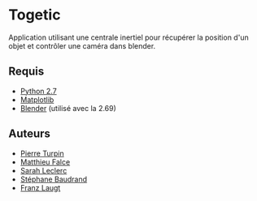Togetic
=======

Application utilisant une centrale inertiel pour récupérer la position d'un objet et contrôler une caméra dans blender.

## Requis
- [Python 2.7][]
- [Matplotlib][]
- [Blender][] (utilisé avec la 2.69)

## Auteurs
- [Pierre Turpin][]
- [Matthieu Falce][]
- [Sarah Leclerc][]
- [Stéphane Baudrand][]
- [Franz Laugt][]

[Python 2.7]: http://www.python.org/download/releases/2.7
[Matplotlib]: http://matplotlib.org
[Blender]: http://www.blender.org
[Pierre Turpin]: https://github.com/TurpIF
[Matthieu Falce]: #
[Sarah Leclerc]: https://github.com/SarahLeclerc
[Stéphane Baudrand]: https://github.com/Stefjeanne
[Franz Laugt]: https://github.com/znarf94
